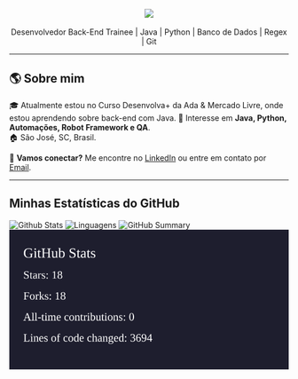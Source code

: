 <p align="center">
  <img src="https://readme-typing-svg.herokuapp.com?color=%2330A3DC&size=22&center=true&vCenter=true&width=500&lines=Bem-vindo+ao+meu+portfólio!;" />
</p>

<p align="center">
Desenvolvedor Back-End Trainee | Java | Python | Banco de Dados | Regex | Git
</p>

---

## 🌎 Sobre mim    
🎓 Atualmente estou no Curso Desenvolva+ da Ada & Mercado Livre, onde estou aprendendo sobre back-end com Java.
📖 Interesse em **Java, Python, Automações, Robot Framework e QA**.  
🏠 São José, SC, Brasil.  

💬 **Vamos conectar?** Me encontre no [LinkedIn](https://www.linkedin.com/in/yuricapella/) ou entre em contato por [Email](mailto:yuricapelladossantos@gmail.com).  

---

## Minhas Estatísticas do GitHub

![Github Stats](https://github-readme-stats.vercel.app/api?username=yuricapella&bg_color=000&title_color=E94D5F&text_color=fff)
![Linguagens](https://github-readme-stats.vercel.app/api/top-langs/?username=yuricapella&bg_color=000&title_color=E94D5F&text_color=fff)
![GitHub Summary](https://github-profile-summary-cards.vercel.app/api/cards/profile-details?username=yuricapella)
![GitHub Stats](https://raw.githubusercontent.com/yuricapella/yuricapella/main/stats.svg)




